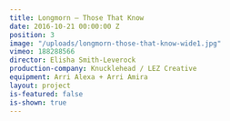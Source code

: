 ```yaml
---
title: Longmorn — Those That Know
date: 2016-10-21 00:00:00 Z
position: 3
image: "/uploads/longmorn-those-that-know-wide1.jpg"
vimeo: 188288566
director: Elisha Smith-Leverock
production-company: Knucklehead / LEZ Creative
equipment: Arri Alexa + Arri Amira
layout: project
is-featured: false
is-shown: true
---
```


